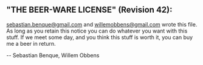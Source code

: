## "THE BEER-WARE LICENSE" (Revision 42):
<sebastian.benque@gmail.com> and <willemobbens@gmail.com> wrote this file.
As long as you retain this notice you can do whatever you want with this stuff.
If we meet some day, and you think this stuff is worth it, you can buy me a beer
in return.

-- Sebastian Benque, Willem Obbens

